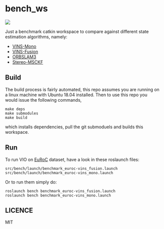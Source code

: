 bench_ws
========

<a href="https://github.com/chutsu/bench_ws/actions?query=ci">
  <img src="https://github.com/chutsu/bench_ws/workflows/ci/badge.svg">
</a>

Just a benchmark catkin workspace to compare against different state estimation
algorithms, namely:

- [VINS-Mono][VINS-Mono]
- [VINS-Fusion][VINS-Fusion]
- [ORBSLAM3][ORBSLAM3]
- [Stereo-MSCKF][Stereo-MSCKF]


Build
-----

The build process is fairly automated, this repo assumes you are running on a
linux machine with Ubuntu 18.04 installed. Then to use this repo you would
issue the following commands,

    make deps
    make submodules
    make build

which installs dependencies, pull the git submoduels and builds this workspace.


Run
---

To run VIO on [EuRoC][EuRoC] dataset, have a look in these roslaunch files:

    src/bench/launch/benchmark_euroc-vins_fusion.launch
    src/bench/launch/benchmark_euroc-vins_mono.launch

Or to run them simply do:

    roslaunch bench benchmark_euroc-vins_fusion.launch
    roslaunch bench benchmark_euroc-vins_mono.launch


LICENCE
-------

MIT


[VINS-Mono]: https://github.com/HKUST-Aerial-Robotics/VINS-Mono
[VINS-Fusion]:https://github.com/HKUST-Aerial-Robotics/VINS-Fusion
[ORBSLAM3]: https://github.com/UZ-SLAMLab/ORB_SLAM3
[Stereo-MSCKF]: https://github.com/KumarRobotics/msckf_vio

[EuRoC]: https://projects.asl.ethz.ch/datasets/doku.php?id=kmavvisualinertialdatasets
